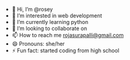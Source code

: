 - 👋 Hi, I’m @rosey
- 👀 I’m interested in web development
- 🌱 I’m currently learning python
- 💞️ I’m looking to collaborate on 
- 📫 How to reach me rojasurapalli@gmail.com
- 😄 Pronouns: she/her
- ⚡ Fun fact: started coding from high school

<!---
roseyyyyyyyyyyyyy/roseyyyyyyyyyyyyy is a ✨ special ✨ repository because its `README.md` (this file) appears on your GitHub profile.
You can click the Preview link to take a look at your changes.
--->
